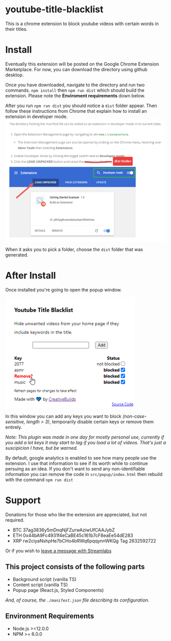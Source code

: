 # youtube-title-blacklist

This is a chrome extension to block youtube videos with certain words in their titles.

# Install

Eventually this extension will be posted on the Google Chrome Extension Marketplace. For now, you can download the directory using github desktop.

Once you have downloaded, navigate to the directory and run two commands. `npm install` then `npm run dist` which should build the extension. Please note the **Enviroment requirements** down below.

After you run `npm run dist` you should notice a `dist` folder appear. Then follow these instructions from Chrome that explain how to install an extension in developer mode. ![](images/chrome_developer_instructions.png)

When it asks you to pick a folder, choose the `dist` folder that was generated.

# After Install

Once installed you're going to open the popup window.

![](images/popup_window.png)

In this window you can add any keys you want to block _(non-case-sensitive, length > 3)_, temporarily disable certain keys or remove them entirely.

_Note: This plugin was made in one day for mostly personal use, currently if you add a lot keys it may start to lag if you load a lot of videos. That's just a suscipicion I have, but be warned._

By default, google analytics is enabled to see how many people use the extension. I use that information to see if its worth while to continue persuing as an idea. If you don't want to send any non-identifiable information you can remove the code in `src/popup/index.html` then rebuild with the command `npm run dist`

# Support

Donations for those who like the extension are appreciated, but not required.

- BTC 37ag3836y5mDnqNjFZurwAziwUfCAAJybZ
- ETH 0x44bA9Fc4931f4eCaBE45c161b7cF8eaEe54dE283
- XRP rw2ciyaNshpHe7bCHo4bRWq6pqqynnWKQg Tag 2632592722

Or if you wish to [leave a message with Streamlabs](https://streamlabs.com/creativebuilds/tip)

## This project consists of the following parts

- Background script (vanilla TS)
- Content script (vanilla TS)
- Popup page (React.js, Styled Components)

_And, of course, the `./manifest.json` file describing its configuration._

## Environment Requirements

- Node.js >=12.0.0
- NPM >= 6.0.0

